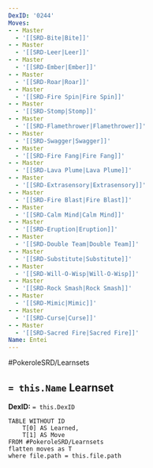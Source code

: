 ```yaml
---
DexID: '0244'
Moves:
- - Master
  - '[[SRD-Bite|Bite]]'
- - Master
  - '[[SRD-Leer|Leer]]'
- - Master
  - '[[SRD-Ember|Ember]]'
- - Master
  - '[[SRD-Roar|Roar]]'
- - Master
  - '[[SRD-Fire Spin|Fire Spin]]'
- - Master
  - '[[SRD-Stomp|Stomp]]'
- - Master
  - '[[SRD-Flamethrower|Flamethrower]]'
- - Master
  - '[[SRD-Swagger|Swagger]]'
- - Master
  - '[[SRD-Fire Fang|Fire Fang]]'
- - Master
  - '[[SRD-Lava Plume|Lava Plume]]'
- - Master
  - '[[SRD-Extrasensory|Extrasensory]]'
- - Master
  - '[[SRD-Fire Blast|Fire Blast]]'
- - Master
  - '[[SRD-Calm Mind|Calm Mind]]'
- - Master
  - '[[SRD-Eruption|Eruption]]'
- - Master
  - '[[SRD-Double Team|Double Team]]'
- - Master
  - '[[SRD-Substitute|Substitute]]'
- - Master
  - '[[SRD-Will-O-Wisp|Will-O-Wisp]]'
- - Master
  - '[[SRD-Rock Smash|Rock Smash]]'
- - Master
  - '[[SRD-Mimic|Mimic]]'
- - Master
  - '[[SRD-Curse|Curse]]'
- - Master
  - '[[SRD-Sacred Fire|Sacred Fire]]'
Name: Entei
---
```


#PokeroleSRD/Learnsets

## `= this.Name` Learnset

**DexID:** `= this.DexID`

```dataview
TABLE WITHOUT ID
    T[0] AS Learned,
    T[1] AS Move
FROM #PokeroleSRD/Learnsets
flatten moves as T
where file.path = this.file.path
```
